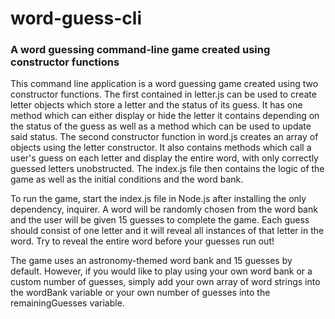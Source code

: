 # word-guess-cli
### A word guessing command-line game created using constructor functions

This command line application is a word guessing game created using two constructor functions. The first contained in letter.js can be used to create letter objects which store a letter and the status of its guess. It has one method which can either display or hide the letter it contains depending on the status of the guess as well as a method which can be used to update said status. The second constructor function in word.js creates an array of objects using the letter constructor. It also contains methods which call a user's guess on each letter and display the entire word, with only correctly guessed letters unobstructed. The index.js file then contains the logic of the game as well as the initial conditions and the word bank.

To run the game, start the index.js file in Node.js after installing the only dependency, inquirer. A word will be randomly chosen from the word bank and the user will be given 15 guesses to complete the game. Each guess should consist of one letter and it will reveal all instances of that letter in the word. Try to reveal the entire word before your guesses run out!

The game uses an astronomy-themed word bank and 15 guesses by default. However, if you would like to play using your own word bank or a custom number of guesses, simply add your own array of word strings into the wordBank variable or your own number of guesses into the remainingGuesses variable.
